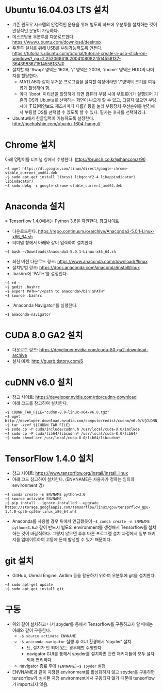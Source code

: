 # Ubuntu 16.04.03 LTS 설치
* 기존 윈도우 시스템의 안정적인 운용을 위해 별도의 하드에 우분투를 설치하는 것이 안정적인 운용이 가능하다.
* 데스크탑용 우분투를 다운로드한다.<br />https://www.ubuntu.com/download/desktop
* 우분투 설치를 위해 USB를 부팅가능하도록 만든다.<br />https://tutorials.ubuntu.com/tutorial/tutorial-create-a-usb-stick-on-windows?_ga=2.252068618.2004108082.1514558137-364398367.1514558137#0
* 설치할 때 'Swap' 영역은 16GB, '/' 영역은 20GB, '/home' 영역은 HDD의 나머지를 할당한다.
  * MATLAB과 같이 무거운 프로그램을 설치할 예정이라면 '/'영역의 크기를 여유롭게 할당해야 함.
  * 이때 '/boot' 파티션을 할당하게 되면 컴퓨터 부팅 시에 부트로더가 실행되어 기존의 OS와 Ubuntu를 선택하는 화면이 나오게 할 수 있고, 그렇지 않으면 부팅 시에 'F12(메인보드 제조사마다 다름)' 등을 눌러 부팅장치 우선순위를 변경해서 부팅할 OS를 선택할 수 있도록 할 수 있다. 필자는 후자를 선택하였다.
* Ubuntu에서 한글입력이 가능하도록 설정한다.<br />http://hochulshin.com/ubuntu-1604-hangul/

# Chrome 설치
아래 명령어를 터미널 창에서 수행한다. https://brunch.co.kr/@hancoma/90
```
~$ wget https://dl.google.com/linux/direct/google-chrome-stable_current_amd64.deb
~$ sudo apt-get install libxss1 libgconf2-4 libappindicator1 libindacator7
~$ sudo dpkg -i google-chrome-stable_current_amd64.deb
```

# Anaconda 설치
※ Tensorflow 1.4.0에서는 Python 3.6을 지원한다. [참고사이트](https://www.tensorflow.org/install/install_linux#python_36)
* 다운로드한다. https://repo.continuum.io/archive/Anaconda3-5.0.1-Linux-x86_64.sh
* 터미널 창에서 아래와 같이 입력하여 설치한다.
```
~$ bash ~/Downloads/Anaconda3-5.0.1-Linux-x86_64.sh
```
  * 최신 버전 다운로드 링크: https://www.anaconda.com/download/#linux
  * 설치방법 링크: https://docs.anaconda.com/anaconda/install/linux
* .bashrc에 'PATH'를 설정한다.
```
~$ cd ~
~$ gedit .bashrc
~$ export PATH="/<path to anaconda>/bin:$PATH"
~$ source .bashrc
```
* 'Anaconda Navigator'를 실행한다.
```
~$ anaconda-navigator
```

# CUDA 8.0 GA2 설치
* 다운로드 링크: https://developer.nvidia.com/cuda-80-ga2-download-archive
* 설치 예제: http://gusrb.tistory.com/6

# cuDNN v6.0 설치
* 참고 사이트: https://developer.nvidia.com/rdp/cudnn-download
* 아래 코드를 참고하여 설치한다.
```
~$ CUDNN_TAR_FILE="cudnn-8.0-linux-x64-v6.0.tgz"
~$ wget http://developer.download.nvidia.com/compute/redist/cudnn/v6.0/${CUDNN_TAR_FILE}
~$ tar -xzvf ${CUDNN_TAR_FILE}
~$ sudo cp -P cuda/include/cudnn.h /usr/local/cuda-8.0/include
~$ sudo cp -P cuda/lib64/libcudnn* /usr/local/cuda-8.0/lib64/
~$ sudo chmod a+r /usr/local/cuda-8.0/lib64/libcudnn*
```

# TensorFlow 1.4.0 설치
* 참고 사이트: https://www.tensorflow.org/install/install_linux
* 아래 코드 참고하여 설치한다. (ENVNAME은 사용자가 정하는 임의의 environment 명)
```
~$ conda create -n ENVNAME python=3.6
~$ source activate ENVNAME
~$ pip install --ignore-installed --upgrade https://storage.googleapis.com/tensorflow/linux/gpu/tensorflow_gpu-1.4.0-cp36-cp36m-linux_x86_64.whl
```
* Anaconda를 사용할 경우 위에서 언급했듯이 `~$ conda create -n ENVNAME python=3.6`과 같이 반드시 별도의 environment를 생성해서 Tensorflow를 설치하는 것이 바람직하다. 그렇지 않으면 추후 다른 프로그램 설치 과정에서 일부 패키지를 업데이트하여 고둥에 문제 발생할 수 있기 때문이다.

# git 설치
* GitHub, Unreal Engine, AirSim 등을 활용하기 위하여 우분투에 git을 설치한다.
```
~$ sudo apt-get update
~$ sudo apt-get install git
```

# 구동
* 위와 같이 설치하고 나서 spyder를 통해서 Tensorflow를 구동하고자 할 때에는 아래와 같이 구동한다.
  * `~$ source activate ENVNAME`
  * `~$ anaconda-navigator` 실행 후 GUI 환경에서 'spyder' 설치
    * 단, 설치가 안 되어 있는 경우에만 수행한다.
    * navigator GUI를 통해서 spyder를 설치하면 관련 패키지들이 모두 설치되어 편리하다.
  * navigator 종료 후에 `(ENVNAME)~$ spyder` 실행
* ENVNAME과 같이 지정된 environment를 활성화하지 않고 spyder를 구동하면 tensorflow가 설치된 지정 environment에서 구동되지 않기 때문에 tensorflow가 import되지 않음.
